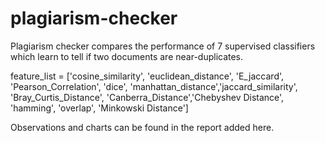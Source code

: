 # plagiarism-checker

Plagiarism checker compares the performance of 7 supervised classifiers which learn to tell if two documents are near-duplicates. 

feature_list = ['cosine_similarity', 'euclidean_distance', 'E_jaccard', 'Pearson_Correlation', 'dice', 'manhattan_distance','jaccard_similarity', 'Bray_Curtis_Distance', 'Canberra_Distance','Chebyshev Distance', 'hamming', 'overlap', 'Minkowski Distance']

Observations and charts can be found in the report added here.
